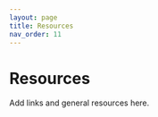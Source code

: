 ```yaml
---
layout: page
title: Resources
nav_order: 11
---
```


# Resources
Add links and general resources here.
